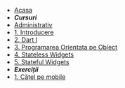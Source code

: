 * [Acasa](/)
* ***Cursuri***
* [Administrativ](/administrativ.md)
* [1. Introducere](/introducere.md)
* [2. Dart I](/dart1.md)
* [3. Programarea Orientata pe Obiect](/oop.md)
* [4. Stateless Widgets](/statelessWidgets.md)
* [5. Stateful Widgets](/statefulWidgets.md)
* ***Exerciții***
* [1. Cățel pe mobile](./exercitii/images.md)